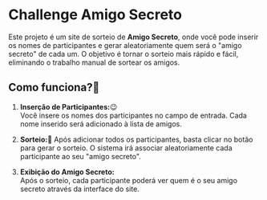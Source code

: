 # Challenge Amigo Secreto

Este projeto é um site de sorteio de <b>Amigo Secreto</b>, onde você pode inserir os nomes de participantes e gerar aleatoriamente quem será o "amigo secreto" de cada um. O objetivo é tornar o sorteio mais rápido e fácil, eliminando o trabalho manual de sortear os amigos.

## Como funciona?🧐

1. <b>Inserção de Participantes:</b>😉  
   Você insere os nomes dos participantes no campo de entrada. Cada nome inserido será adicionado à lista de amigos.

2. <b>Sorteio:</b>🎉 
   Após adicionar todos os participantes, basta clicar no botão para gerar o sorteio. O sistema irá associar aleatoriamente cada participante ao seu "amigo secreto".

3. <b>Exibição do Amigo Secreto:</b>  
   Após o sorteio, cada participante poderá ver quem é o seu amigo secreto através da interface do site.
